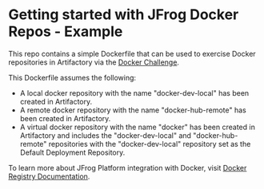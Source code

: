# Getting started with JFrog Docker Repos - Example

This repo contains a simple Dockerfile that can be used to exercise Docker repositories in Artifactory via the [Docker Challenge](https://jfrog.com/content/docker-tshirt-challenge/). 

This Dockerfile assumes the following:
* A local docker repository with the name "docker-dev-local" has been created in Artifactory.
* A remote docker repository with the name "docker-hub-remote" has been created in Artifactory.
* A virtual docker repository with the name "docker" has been created in Artifactory and includes the "docker-dev-local" and "docker-hub-remote" repositories with the "docker-dev-local" repository set as the Default Deployment Repository.

To learn more about JFrog Platform integration with Docker, visit [Docker Registry Documentation](https://www.jfrog.com/confluence/display/JFROG/Docker+Registry).

